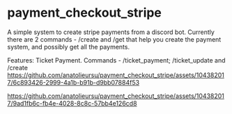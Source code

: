 # payment_checkout_stripe
A simple system to create stripe payments from a discord bot. Currently there are 2 commands - /create and /get that help you create the payment system, and possibly get all the payments.

Features: Ticket Payment. Commands - /ticket_payment; /ticket_update and /create
https://github.com/anatolieursu/payment_checkout_stripe/assets/104382017/6c893426-2999-4a1b-b91b-d9bb07884f53

https://github.com/anatolieursu/payment_checkout_stripe/assets/104382017/9ad1fb6c-fb4e-4028-8c8c-57bb4e126cd8
